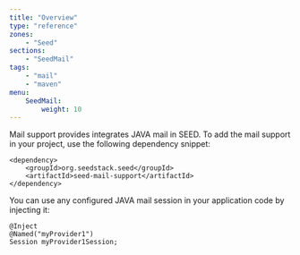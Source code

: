 ```yaml
---
title: "Overview"
type: "reference"
zones:
    - "Seed"
sections:
    - "SeedMail"
tags:
    - "mail"
    - "maven"
menu:
    SeedMail:
        weight: 10
---
```


Mail support provides integrates JAVA mail in SEED. To add the mail support in your project, use
the following dependency snippet:

    <dependency>
        <groupId>org.seedstack.seed</groupId>
        <artifactId>seed-mail-support</artifactId>
    </dependency>

You can use any configured JAVA mail session in your application code by injecting it:
 
    @Inject
    @Named("myProvider1")
    Session myProvider1Session;
    
